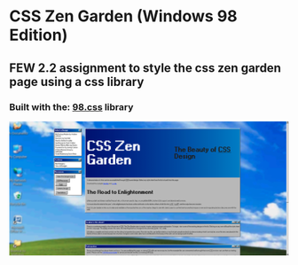 # CSS Zen Garden (Windows 98 Edition)

## FEW 2.2 assignment to style the css zen garden page using a css library

### Built with the: [98.css](https://jdan.github.io/98.css/) library

![project image](./page-screenshot.png)